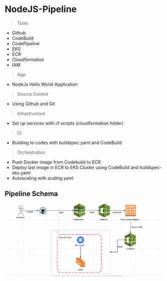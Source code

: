 # NodeJS-Pipeline

 > Tools

- Github
- CodeBuild 
- CodePipeline 
- EKS 
- ECR 
- Cloudformation 
- IAM           

> App

- NodeJs Hello World Application

> Source Control

- Using Github and Git

> Infrastructure

- Set up services with cf scripts (cloudformation folder)

> CI

- Building to codes with buildspec.yaml and CodeBuild

> Orchestration

- Push Docker image from Codebuild to ECR
- Deploy last image in ECR to EKS Cluster using CodeBuild and buildspec-eks.yaml
- Autoscaling with scaling.yaml

## Pipeline Schema

![AWS Pipeline](pipeline.jpeg "Philadelphia's Magic Gardens")